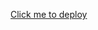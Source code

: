 [Click me to deploy](https://eu-central-1.console.aws.amazon.com/cloudformation/home?region=eu-central-1#/stacks/create/review?templateURL=https://raw.githubusercontent.com/boxrick/sc-poc/main/cloudformation.yml&stackName=my_new_citizen_product)